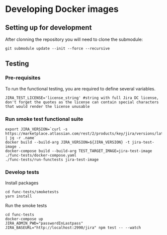 # Developing Docker images

## Setting up for development

After clonning the repository you will need to clone the submodule:

```
git submodule update --init --force --recursive
```

## Testing

### Pre-requisites

To run the functional testing, you are required to define several variables.

```
JIRA_TEST_LICENSE='license_string' #string with full Jira DC license, don't forget the quotes as the license can contain special characters that would render the license unusable
```

### Run smoke test functional suite


```
export JIRA_VERSION=`curl -s https://marketplace.atlassian.com/rest/2/products/key/jira/versions/latest | jq -r .name`
docker build --build-arg JIRA_VERSION=${JIRA_VERSION} -t jira-test-image .
docker-compose build --build-arg TEST_TARGET_IMAGE=jira-test-image ./func-tests/docker-compose.yaml
./func-tests/run-functests jira-test-image
```

### Develop tests

Install packages

```
cd func-tests/smoketests
yarn install
```

Run the smoke tests

```
cd func-tests
docker-compose up
JIRA_ADMIN_PWD="passwordInLastpass" JIRA_BASEURL="http://localhost:2990/jira" npm test -- --watch
```
